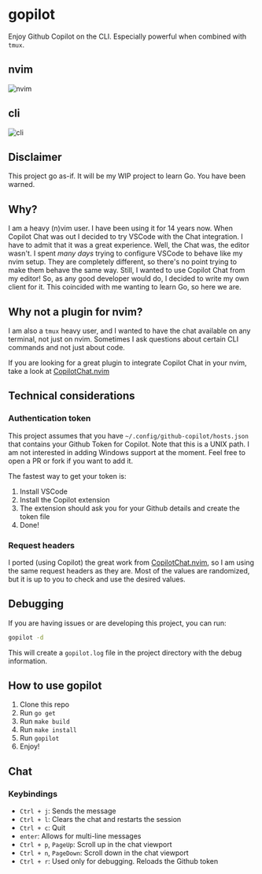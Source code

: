 # gopilot
Enjoy Github Copilot on the CLI. Especially powerful when combined with `tmux`.

## nvim
![nvim](https://github.com/ainformatico/gopilot/assets/161387/2b087c15-c9ed-477c-95b5-a5d2bbbfa9c8)

## cli
![cli](https://github.com/ainformatico/gopilot/assets/161387/920f88db-71e0-4fc6-84fd-2795ecf87d23)

## Disclaimer
This project go as-if. It will be my WIP project to learn Go. You have been warned.

## Why?
I am a heavy (n)vim user. I have been using it for 14 years now.
When Copilot Chat was out I decided to try VSCode with the Chat integration. I have to admit that it was a great experience.
Well, the Chat was, the editor wasn't.
I spent *many days* trying to configure VSCode to behave like my nvim setup. They are completely different, so there's no point trying to make them behave the same way.
Still, I wanted to use Copilot Chat from my editor!
So, as any good developer would do, I decided to write my own client for it.
This coincided with me wanting to learn Go, so here we are.

## Why not a plugin for nvim?
I am also a `tmux` heavy user, and I wanted to have the chat available on any terminal, not just on nvim.
Sometimes I ask questions about certain CLI commands and not just about code.

If you are looking for a great plugin to integrate Copilot Chat in your nvim, take a look at [CopilotChat.nvim](https://github.com/CopilotC-Nvim/CopilotChat.nvim)

## Technical considerations
### Authentication token
This project assumes that you have `~/.config/github-copilot/hosts.json` that contains your Github Token for Copilot.
Note that this is a UNIX path. I am not interested in adding Windows support at the moment. Feel free to open a PR or fork if you want to add it.

The fastest way to get your token is:
1. Install VSCode
2. Install the Copilot extension
3. The extension should ask you for your Github details and create the token file
4. Done!

### Request headers
I ported (using Copilot) the great work from [CopilotChat.nvim](https://github.com/CopilotC-Nvim/CopilotChat.nvim), so I am using the same request headers as they are. Most of the values are randomized, but it is up to you to check and use the desired values.

## Debugging
If you are having issues or are developing this project, you can run:

```bash
gopilot -d
```
This will create a `gopilot.log` file in the project directory with the debug information.

## How to use gopilot
1. Clone this repo
2. Run `go get`
3. Run `make build`
4. Run `make install`
5. Run `gopilot`
6. Enjoy!

## Chat
### Keybindings
* `Ctrl + j`: Sends the message
* `Ctrl + l`: Clears the chat and restarts the session
* `Ctrl + c`: Quit
* `enter`: Allows for multi-line messages
* `Ctrl + p`, `PageUp`: Scroll up in the chat viewport
* `Ctrl + n`, `PageDown`: Scroll down in the chat viewport
* `Ctrl + r`: Used only for debugging. Reloads the Github token
